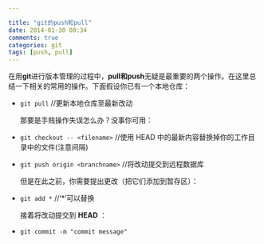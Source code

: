 ```yaml
---

title: "git的push和pull"
date: 2014-01-30 08:34
comments: true
categories: git
tags: [push, pull]
---
```

在用**git**进行版本管理的过程中，**pull和push**无疑是最重要的两个操作。在这里总结一下相关的常用的操作。下面假设你已有一个本地仓库：

 - `git pull` //更新本地仓库至最新改动
   
   那要是手贱操作失误怎么办？没事你可用：
   
 - `git checkout -- <filename>` //使用 HEAD 中的最新内容替换掉你的工作目录中的文件(注意间隔)
   
 - `git push origin <branchname>`  //将改动提交到远程数据库
   
   但是在此之前，你需要提出更改（把它们添加到暂存区）：
   
 - `git add *` //‘*’可以替换
   
   接着将改动提交到 **HEAD** ：
   
 - `git commit -m "commit message"`
